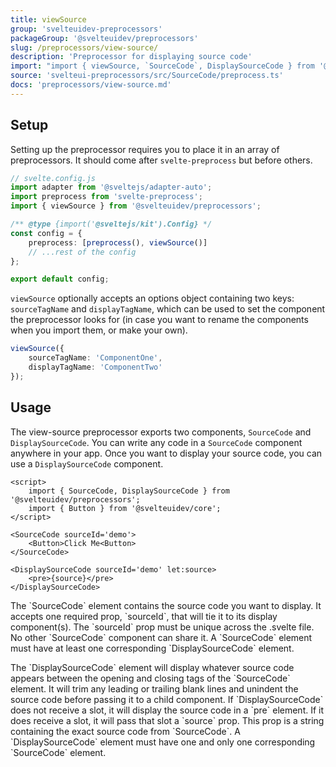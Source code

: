 ```yaml
---
title: viewSource
group: 'svelteuidev-preprocessors'
packageGroup: '@svelteuidev/preprocessors'
slug: /preprocessors/view-source/
description: 'Preprocessor for displaying source code'
import: "import { viewSource, `SourceCode`, DisplaySourceCode } from '@svelteuidev/preprocessors';"
source: 'svelteui-preprocessors/src/SourceCode/preprocess.ts'
docs: 'preprocessors/view-source.md'
---
```


<script>
    // import { } from "@svelteuidev/demos";
    import { Heading } from 'components';
</script>

<Heading />

## Setup

Setting up the preprocessor requires you to place it in an array of preprocessors. It should come after `svelte-preprocess` but before others.

```ts
// svelte.config.js
import adapter from '@sveltejs/adapter-auto';
import preprocess from 'svelte-preprocess';
import { viewSource } from '@svelteuidev/preprocessors';

/** @type {import('@sveltejs/kit').Config} */
const config = {
	preprocess: [preprocess(), viewSource()]
	// ...rest of the config
};

export default config;
```

`viewSource` optionally accepts an options object containing two keys: `sourceTagName` and `displayTagName`, which can be used to set the component the preprocessor looks for (in case you want to rename the components when you import them, or make your own).

```ts
viewSource({
	sourceTagName: 'ComponentOne',
	displayTagName: 'ComponentTwo'
});
```

## Usage

The view-source preprocessor exports two components, `SourceCode` and `DisplaySourceCode`. You can write any code in a `SourceCode` component anywhere in your app. Once you want to display your source code, you can use a `DisplaySourceCode` component.

```svelte
<script>
    import { SourceCode, DisplaySourceCode } from '@svelteuidev/preprocessors';
    import { Button } from '@svelteuidev/core';
</script>

<SourceCode sourceId='demo'>
    <Button>Click Me<Button>
</SourceCode>

<DisplaySourceCode sourceId='demo' let:source>
    <pre>{source}</pre>
</DisplaySourceCode>
```

<p>
    The `SourceCode` element contains the source code you want to display. It accepts one required prop, `sourceId`, that will tie it to its display component(s). The `sourceId` prop must be unique across the .svelte file. No other `SourceCode` component can share it. A `SourceCode` element must have at least one corresponding `DisplaySourceCode` element.
</p>

<p>
    The `DisplaySourceCode` element will display whatever source code appears between the opening and closing tags of the `SourceCode` element. It will trim any leading or trailing blank lines and unindent the source code before passing it to a child component. If `DisplaySourceCode` does not receive a slot, it will display the source code in a `pre` element. If it does receive a slot, it will pass that slot a `source` prop. This prop is a string containing the exact source code from `SourceCode`. A `DisplaySourceCode` element must have one and only one corresponding `SourceCode` element.
</p>
